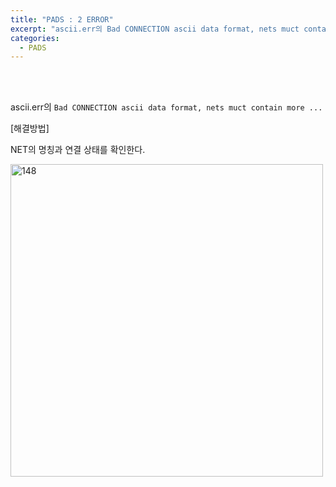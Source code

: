 ```yaml
---
title: "PADS : 2 ERROR"
excerpt: "ascii.err의 Bad CONNECTION ascii data format, nets muct contain more"
categories:
  - PADS
---
```


<br>

<br>

ascii.err의 `Bad CONNECTION ascii data format, nets muct contain more ...`

[해결방법]

NET의 명칭과 연결 상태를 확인한다.

<img width="500" alt="148" src="https://github.com/sehun98/TIL/assets/100746863/fe1aae7c-9405-4e03-a91c-12339059cc74">



<br>

<br>
